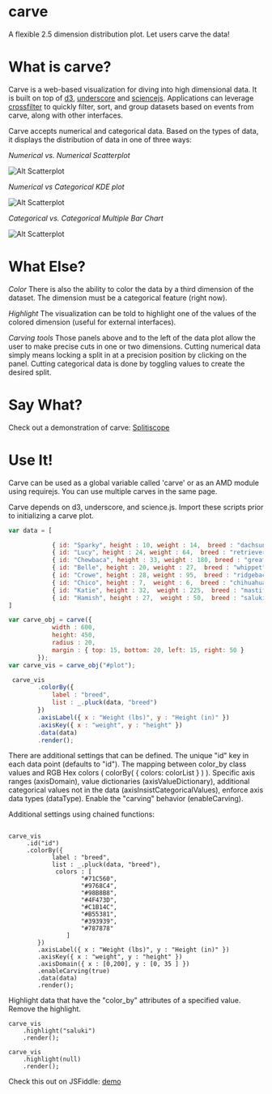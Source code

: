 carve
=====

A flexible 2.5 dimension distribution plot.  Let users carve the data!

# What is carve? 

Carve is a web-based visualization for diving into high dimensional data.  It is built on top of [d3](http://d3js.org/), [underscore](http://underscorejs.org/) and [sciencejs](https://github.com/jasondavies/science.js/). Applications can leverage [crossfilter](https://github.com/square/crossfilter) to quickly filter, sort, and group datasets based on events from carve, along with other interfaces.

Carve accepts numerical and categorical data.  Based on the types of data, it displays the distribution of data in one of three ways:

*Numerical vs. Numerical Scatterplot*

![Alt Scatterplot](http://rbkreisberg.github.com/carve/images/scatterplot.png)

*Numerical vs Categorical KDE plot*

![Alt Scatterplot](http://rbkreisberg.github.com/carve/images/kde.png)

*Categorical vs. Categorical Multiple Bar Chart*

![Alt Scatterplot](http://rbkreisberg.github.com/carve/images/barchart.png)

# What Else?

*Color* There is also the ability to color the data by a third dimension of the dataset.  The dimension must be a categorical feature (right now).  

*Highlight* The visualization can be told to highlight one of the values of the colored dimension (useful for external interfaces).

*Carving tools* Those panels above and to the left of the data plot allow the user to make precise cuts in one or two dimensions.  Cutting numerical data simply means locking a split in at a precision position by clicking on the panel.  Cutting categorical data is done by toggling values to create the desired split.

# Say What?

Check out a demonstration of carve: [Splitiscope](https://github.com/rbkreisberg/splitiscope)

# Use It!

Carve can be used as a global variable called 'carve' or as an AMD module using requirejs.  You can use multiple carves in the same page.

Carve depends on d3, underscore, and science.js.  Import these scripts prior to initializing a carve plot.

```javascript
var data = [

            { id: "Sparky", height : 10, weight : 14,  breed : "dachsund" },
            { id: "Lucy", height : 24, weight : 64,  breed : "retriever" },
            { id: "Chewbaca", height : 33, weight : 180, breed : "great dane" },
            { id: "Belle", height : 20, weight : 27,  breed : "whippet" },
            { id: "Crowe", height : 28, weight : 95,  breed : "ridgeback" },
            { id: "Chico", height : 7,  weight : 6,  breed : "chihuahua" },
            { id: "Katie", height : 32,  weight : 225,  breed : "mastiff" },
            { id: "Hamish", height : 27,  weight : 50,  breed : "saluki" }
]

var carve_obj = carve({
            width : 600,
            height: 450,
            radius : 20,
            margin : { top: 15, bottom: 20, left: 15, right: 50 }
        });
var carve_vis = carve_obj("#plot");

 carve_vis
        .colorBy({
            label : "breed",
            list : _.pluck(data, "breed")
        })
        .axisLabel({ x : "Weight (lbs)", y : "Height (in)" })
        .axisKey({ x : "weight", y : "height" })
        .data(data)
        .render();
```

There are additional settings that can be defined. The unique "id" key in each data point (defaults to "id"). The mapping between color_by class values and RGB Hex colors ( colorBy( { colors: colorList } ) ). Specific axis ranges (axisDomain), value dictionaries (axisValueDictionary), additional categorical values not in the data (axisInsistCategoricalValues), enforce axis data types (dataType).  Enable the "carving" behavior (enableCarving).

Additional settings using chained functions:
```

carve_vis
     .id("id")
     .colorBy({
            label : "breed",
            list : _.pluck(data, "breed"),
             colors : [ 
                    "#71C560",
                    "#9768C4",
                    "#98B8B8",
                    "#4F473D",
                    "#C1B14C",
                    "#B55381",
                    "#393939",
                    "#787878"
                ]
        })
        .axisLabel({ x : "Weight (lbs)", y : "Height (in)" })
        .axisKey({ x : "weight", y : "height" })
        .axisDomain({ x : [0,200], y : [0, 35 ] })
        .enableCarving(true)
        .data(data)
        .render();
```

Highlight data that have the "color_by" attributes of a specified value.  Remove the highlight.
```
carve_vis
    .highlight("saluki")
    .render();

carve_vis
    .highlight(null)
    .render();
```
<!-- 
    resources:
https://dl.dropboxusercontent.com/s/z0hyis11d003z80/carve.js
https://dl.dropboxusercontent.com/s/mjqt4svrh5mjbwv/carve.css
https://dl.dropboxusercontent.com/s/4xocll72aguws99/d3.js
https://dl.dropboxusercontent.com/s/hj6nj1d25ltax2m/science.v1.js -->

Check this out on JSFiddle: [demo](http://jsfiddle.net/rbkreisberg/bJnGL/)

